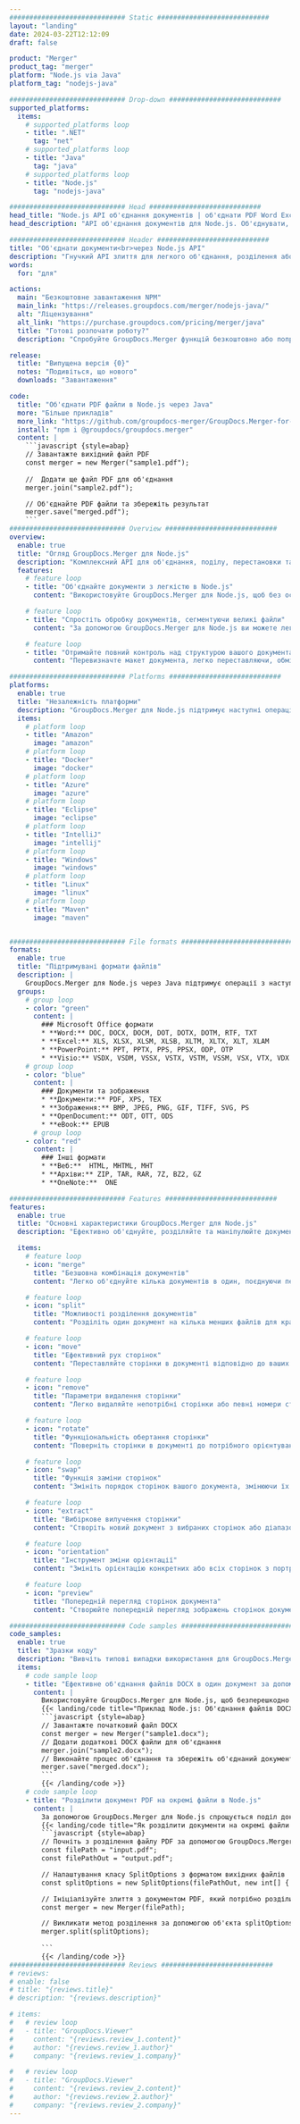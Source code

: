 ```yaml
---
############################# Static ############################
layout: "landing"
date: 2024-03-22T12:12:09
draft: false

product: "Merger"
product_tag: "merger"
platform: "Node.js via Java"
platform_tag: "nodejs-java"

############################# Drop-down ############################
supported_platforms:
  items:
    # supported_platforms loop
    - title: ".NET"
      tag: "net"
    # supported_platforms loop
    - title: "Java"
      tag: "java"
    # supported_platforms loop
    - title: "Node.js"
      tag: "nodejs-java"

############################# Head ############################
head_title: "Node.js API об'єднання документів | об'єднати PDF Word Excel"
head_description: "API об'єднання документів для Node.js. Об'єднувати, розділяти, міняти місцями, змінювати порядок і видаляти сторінки форматів PDF, Microsoft Word, Excel, презентацій, Visio, XPS і EPUB."

############################# Header ############################
title: "Об'єднати документи<br>через Node.js API"
description: "Гнучкий API злиття для легкого об'єднання, розділення або зміни PDF та документів Office"
words:
  for: "для"

actions:
  main: "Безкоштовне завантаження NPM"
  main_link: "https://releases.groupdocs.com/merger/nodejs-java/"
  alt: "Ліцензування"
  alt_link: "https://purchase.groupdocs.com/pricing/merger/java"
  title: "Готові розпочати роботу?"
  description: "Спробуйте GroupDocs.Merger функцій безкоштовно або попросіть ліцензію"

release:
  title: "Випущена версія {0}"
  notes: "Подивіться, що нового"
  downloads: "Завантаження"

code:
  title: "Об'єднати PDF файли в Node.js через Java"
  more: "Більше прикладів"
  more_link: "https://github.com/groupdocs-merger/GroupDocs.Merger-for-Node.js-via-Java"
  install: "npm i @groupdocs/groupdocs.merger"
  content: |
    ```javascript {style=abap}   
    // Завантажте вихідний файл PDF
    const merger = new Merger("sample1.pdf");
    
    //  Додати ще файл PDF для об'єднання
    merger.join("sample2.pdf");

    // Об'єднайте PDF файли та збережіть результат
    merger.save("merged.pdf");
    ```
############################# Overview ############################
overview:
  enable: true
  title: "Огляд GroupDocs.Merger для Node.js"
  description: "Комплексний API для об'єднання, поділу, перестановки та уточнення документів, слайдів та діаграм у програмах Node.js."
  features:
    # feature loop
    - title: "Об'єднайте документи з легкістю в Node.js"
      content: "Використовуйте GroupDocs.Merger для Node.js, щоб без особливих зусиль об'єднати PDF та документи Office в єдиний файл. Ця бібліотека розширює підтримку широкого формату, забезпечуючи плавну інтеграцію та об'єднання різних типів файлів, тим самим покращуючи процес управління документами в програмах Node.js."

    # feature loop
    - title: "Спростіть обробку документів, сегментуючи великі файли"
      content: "За допомогою GroupDocs.Merger для Node.js ви можете легко розділити значні PDF файли або файли Office на більш керовані частини. Налаштуйте документи, розділивши їх на основі конкретних сторінок, діапазонів або окремого вилучення сторінок, покращуючи організацію та ефективність робочих процесів документів."

    # feature loop
    - title: "Отримайте повний контроль над структурою вашого документа в Node.js"
      content: "Перевизначте макет документа, легко переставляючи, обмінюючи або відкидаючи сторінки за допомогою GroupDocs.Merger для Node.js. Адаптуйте свої документи відповідно до унікальних потреб, забезпечуючи неперевершену гнучкість у створенні користувацьких конфігурацій файлів."

############################# Platforms ############################
platforms:
  enable: true
  title: "Незалежність платформи"
  description: "GroupDocs.Merger для Node.js підтримує наступні операційні системи, фреймворки та менеджери пакетів"
  items:
    # platform loop
    - title: "Amazon"
      image: "amazon"
    # platform loop
    - title: "Docker"
      image: "docker"
    # platform loop
    - title: "Azure"
      image: "azure"
    # platform loop
    - title: "Eclipse"
      image: "eclipse"
    # platform loop
    - title: "IntelliJ"
      image: "intellij"
    # platform loop
    - title: "Windows"
      image: "windows"
    # platform loop
    - title: "Linux"
      image: "linux"
    # platform loop
    - title: "Maven"
      image: "maven"


############################# File formats ############################
formats:
  enable: true
  title: "Підтримувані формати файлів"
  description: |
    GroupDocs.Merger для Node.js через Java підтримує операції з наступними [форматами файлів](https://docs.groupdocs.com/merger/nodejs-java/supported-document-formats/).
  groups:
    # group loop
    - color: "green"
      content: |
        ### Microsoft Office формати
        * **Word:** DOC, DOCX, DOCM, DOT, DOTX, DOTM, RTF, TXT
        * **Excel:** XLS, XLSX, XLSM, XLSB, XLTM, XLTX, XLT, XLAM
        * **PowerPoint:** PPT, PPTX, PPS, PPSX, ODP, OTP
        * **Visio:** VSDX, VSDM, VSSX, VSTX, VSTM, VSSM, VSX, VTX, VDX
    # group loop
    - color: "blue"
      content: |
        ### Документи та зображення
        * **Документи:** PDF, XPS, TEX
        * **Зображення:** BMP, JPEG, PNG, GIF, TIFF, SVG, PS
        * **OpenDocument:** ODT, OTT, ODS
        * **eBook:** EPUB
      # group loop
    - color: "red"
      content: |
        ### Інші формати
        * **Веб:**  HTML, MHTML, MHT
        * **Архіви:** ZIP, TAR, RAR, 7Z, BZ2, GZ
        * **OneNote:**  ONE

############################# Features ############################
features:
  enable: true
  title: "Основні характеристики GroupDocs.Merger для Node.js"
  description: "Ефективно об'єднуйте, розділяйте та маніпулюйте документами у форматах PDF та Office за допомогою GroupDocs.Merger у середовищі Node.js."

  items:
    # feature loop
    - icon: "merge"
      title: "Безшовна комбінація документів"
      content: "Легко об'єднуйте кілька документів в один, поєднуючи певні сторінки або діапазони з різних файлів, використовуючи GroupDocs.Merger для Node.js."

    # feature loop
    - icon: "split"
      title: "Можливості розділення документів"
      content: "Розділіть один документ на кілька менших файлів для кращого управління та організації, використовуючи повну функцію розділення GroupDocs.Merger для Node.js."

    # feature loop
    - icon: "move"
      title: "Ефективний рух сторінок"
      content: "Переставляйте сторінки в документі відповідно до ваших вимог за допомогою інтуїтивно зрозумілої функції MovePage в середовищі Node.js."

    # feature loop
    - icon: "remove"
      title: "Параметри видалення сторінки"
      content: "Легко видаляйте непотрібні сторінки або певні номери сторінок за допомогою функції RemovePages GroupDocs.Merger, розробленої для Node.js."

    # feature loop
    - icon: "rotate"
      title: "Функціональність обертання сторінки"
      content: "Поверніть сторінки в документі до потрібного орієнтування (90, 180 або 270 градусів) за допомогою простої операції RotaTePages."

    # feature loop
    - icon: "swap"
      title: "Функція заміни сторінок"
      content: "Змініть порядок сторінок вашого документа, змінюючи їх позиції, створюючи таким чином реорганізований документ за допомогою функції SwappAges."

    # feature loop
    - icon: "extract"
      title: "Вибіркове вилучення сторінки"
      content: "Створіть новий документ з вибраних сторінок або діапазонів сторінок, витягуючи лише необхідний вміст за допомогою GroupDocs.Merger для Node.js."

    # feature loop
    - icon: "orientation"
      title: "Інструмент зміни орієнтації"
      content: "Змініть орієнтацію конкретних або всіх сторінок з портретної на альбомну або навпаки, використовуючи функцію ChangeOrientation у ваших проектах Node.js."

    # feature loop
    - icon: "preview"
      title: "Попередній перегляд сторінок документа"
      content: "Створюйте попередній перегляд зображень сторінок документа, щоб краще зрозуміти їх вміст та макет, використовуючи функцію PreviewPages в Node.js."

############################# Code samples ############################
code_samples:
  enable: true
  title: "Зразки коду"
  description: "Вивчіть типові випадки використання для GroupDocs.Merger, розроблених для середовищ Node.js. Ці приклади демонструють ефективність та простоту об'єднання документів за допомогою GroupDocs.Merger для Node.js."
  items:
    # code sample loop
    - title: "Ефективне об'єднання файлів DOCX в один документ за допомогою Node.js"
      content: |
        Використовуйте GroupDocs.Merger для Node.js, щоб безперешкодно об'єднати декілька файлів DOCX в один вичерпний документ. Використовуйте функцію [Об'єднати Word Документи](https://docs.groupdocs.com/merger/nodejs-java/merge/word/) для ефективного об'єднання файлів, покращуючи управління документами та продуктивність. Нижче знайдіть фрагмент коду Node.js, який допоможе вам пройти процес об'єднання документів:
        {{< landing/code title="Приклад Node.js: Об'єднання файлів DOCX">}}
        ```javascript {style=abap}   
        // Завантажте початковий файл DOCX
        const merger = new Merger("sample1.docx");
        // Додати додаткові DOCX файли для об'єднання
        merger.join("sample2.docx");
        // Виконайте процес об'єднання та збережіть об'єднаний документ
        merger.save("merged.docx");
        ```
        {{< /landing/code >}}
    # code sample loop
    - title: "Розділити документ PDF на окремі файли в Node.js"
      content: |
        За допомогою GroupDocs.Merger для Node.js спрощується поділ документа на кілька файлів. Наша функція [Split Document](https://docs.groupdocs.com/merger/nodejs-java/split-document/) дозволяє ефективно керувати та витягувати окремі розділи з великих PDF документів, що робить обробку документів більш ефективною. Ця функція підтримує поділ документів за діапазоном сторінок, початку/кінцевими сторінками або непарними/парними номерами сторінок, серед інших критеріїв.
        {{< landing/code title="Як розділити документи на окремі файли за допомогою Node.js">}}
        ```javascript {style=abap}   
        // Почніть з розділення файлу PDF за допомогою GroupDocs.Merger для API Node.js
        const filePath = "input.pdf";
        const filePathOut = "output.pdf";

        // Налаштування класу SplitOptions з форматом вихідних файлів
        const splitOptions = new SplitOptions(filePathOut, new int[] { 3, 6, 8 });

        // Ініціалізуйте злиття з документом PDF, який потрібно розділити
        const merger = new Merger(filePath);

        // Викликати метод розділення за допомогою об'єкта splitOptions для отримання отриманих документів
        merger.split(splitOptions);
  
        ```
        {{< /landing/code >}}
############################# Reviews ############################
# reviews:
# enable: false
# title: "{reviews.title}"
# description: "{reviews.description}"

# items:
#   # review loop
#   - title: "GroupDocs.Viewer"
#     content: "{reviews.review_1.content}"
#     author: "{reviews.review_1.author}"
#     company: "{reviews.review_1.company}"

#   # review loop
#   - title: "GroupDocs.Viewer"
#     content: "{reviews.review_2.content}"
#     author: "{reviews.review_2.author}"
#     company: "{reviews.review_2.company}"
---
```

